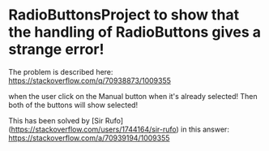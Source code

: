 # RadioButtonsProject to show that the handling of RadioButtons gives a strange error!
The problem is described here: https://stackoverflow.com/q/70938873/1009355


when the user click on the Manual button when it's already selected! Then both of the buttons will show selected!

This has been solved by [Sir Rufo] (https://stackoverflow.com/users/1744164/sir-rufo)
in this answer: https://stackoverflow.com/a/70939194/1009355
